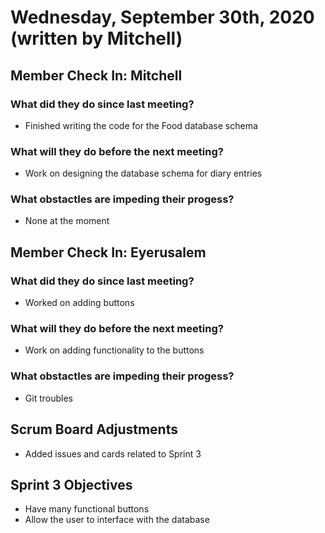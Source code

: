 # Wednesday, September 30th, 2020 (written by Mitchell)

## Member Check In: Mitchell
### What did they do since last meeting?
* Finished writing the code for the Food database schema
### What will they do before the next meeting?
* Work on designing the database schema for diary entries
### What obstactles are impeding their progess?
* None at the moment

## Member Check In: Eyerusalem
### What did they do since last meeting?
* Worked on adding buttons
### What will they do before the next meeting?
* Work on adding functionality to the buttons
### What obstactles are impeding their progess?
* Git troubles

## Scrum Board Adjustments
* Added issues and cards related to Sprint 3

## Sprint 3 Objectives
* Have many functional buttons
* Allow the user to interface with the database
